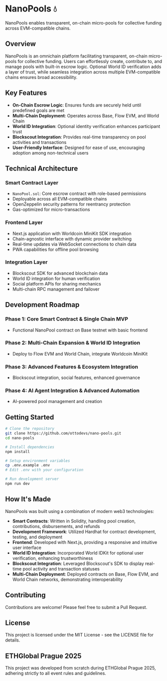 # NanoPools 💧

NanoPools enables transparent, on-chain micro-pools for collective funding across EVM-compatible chains.

## Overview

NanoPools is an omnichain platform facilitating transparent, on-chain micro-pools for collective funding. Users can effortlessly create, contribute to, and manage pools with built-in escrow logic. Optional World ID verification adds a layer of trust, while seamless integration across multiple EVM-compatible chains ensures broad accessibility.

## Key Features

- **On-Chain Escrow Logic**: Ensures funds are securely held until predefined goals are met
- **Multi-Chain Deployment**: Operates across Base, Flow EVM, and World Chain
- **World ID Integration**: Optional identity verification enhances participant trust
- **Blockscout Integration**: Provides real-time transparency on pool activities and transactions
- **User-Friendly Interface**: Designed for ease of use, encouraging adoption among non-technical users

## Technical Architecture

### Smart Contract Layer

- `NanoPool.sol`: Core escrow contract with role-based permissions
- Deployable across all EVM-compatible chains
- OpenZeppelin security patterns for reentrancy protection
- Gas-optimized for micro-transactions

### Frontend Layer

- Next.js application with Worldcoin MiniKit SDK integration
- Chain-agnostic interface with dynamic provider switching
- Real-time updates via WebSocket connections to chain data
- PWA capabilities for offline pool browsing

### Integration Layer

- Blockscout SDK for advanced blockchain data
- World ID integration for human verification
- Social platform APIs for sharing mechanics
- Multi-chain RPC management and failover

## Development Roadmap

### Phase 1: Core Smart Contract & Single Chain MVP
- Functional NanoPool contract on Base testnet with basic frontend

### Phase 2: Multi-Chain Expansion & World ID Integration
- Deploy to Flow EVM and World Chain, integrate Worldcoin MiniKit

### Phase 3: Advanced Features & Ecosystem Integration
- Blockscout integration, social features, enhanced governance

### Phase 4: AI Agent Integration & Advanced Automation
- AI-powered pool management and creation

## Getting Started

```bash
# Clone the repository
git clone https://github.com/ottodevs/nano-pools.git
cd nano-pools

# Install dependencies
npm install

# Setup environment variables
cp .env.example .env
# Edit .env with your configuration

# Run development server
npm run dev
```

## How It's Made

NanoPools was built using a combination of modern web3 technologies:

- **Smart Contracts**: Written in Solidity, handling pool creation, contributions, disbursements, and refunds
- **Development Framework**: Utilized Hardhat for contract development, testing, and deployment
- **Frontend**: Developed with Next.js, providing a responsive and intuitive user interface
- **World ID Integration**: Incorporated World IDKit for optional user verification, enhancing trustworthiness
- **Blockscout Integration**: Leveraged Blockscout's SDK to display real-time pool activity and transaction statuses
- **Multi-Chain Deployment**: Deployed contracts on Base, Flow EVM, and World Chain networks, demonstrating interoperability

## Contributing

Contributions are welcome! Please feel free to submit a Pull Request.

## License

This project is licensed under the MIT License - see the LICENSE file for details.

## ETHGlobal Prague 2025

This project was developed from scratch during ETHGlobal Prague 2025, adhering strictly to all event rules and guidelines.
